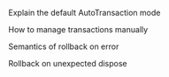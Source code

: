Explain the default AutoTransaction mode

How to manage transactions manually

Semantics of rollback on error

Rollback on unexpected dispose


